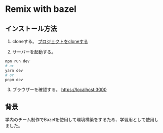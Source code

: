 # Remix with bazel

## インストール方法
1. cloneする。
[プロジェクトをcloneする](https://github.com/ryudedev/remix-with-bazel.git)

2. サーバーを起動する。
```bash
npm run dev
# or
yarn dev
# or
pnpm dev
```

3. ブラウザーを確認する。
[https://localhost:3000](https://localhost:3000)

## 背景
学内のチーム制作でBazelを使用して環境構築をするため、学習用として使用しました。
